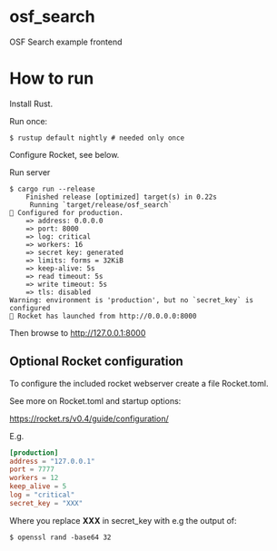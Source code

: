 # osf_search
OSF Search example frontend

# How to run

Install Rust.

Run once:
```
$ rustup default nightly # needed only once
```

Configure Rocket, see below.

Run server
```
$ cargo run --release
    Finished release [optimized] target(s) in 0.22s
     Running `target/release/osf_search`
🔧 Configured for production.
    => address: 0.0.0.0
    => port: 8000
    => log: critical
    => workers: 16
    => secret key: generated
    => limits: forms = 32KiB
    => keep-alive: 5s
    => read timeout: 5s
    => write timeout: 5s
    => tls: disabled
Warning: environment is 'production', but no `secret_key` is configured
🚀 Rocket has launched from http://0.0.0.0:8000
```
Then browse to http://127.0.0.1:8000

## Optional Rocket configuration
To configure the included rocket webserver create a file Rocket.toml.

See more on Rocket.toml and startup options:

https://rocket.rs/v0.4/guide/configuration/

E.g.

```toml
[production]
address = "127.0.0.1"
port = 7777
workers = 12
keep_alive = 5
log = "critical"
secret_key = "XXX"
```

Where you replace **XXX** in secret_key with e.g the output of:
```
$ openssl rand -base64 32
```


